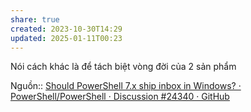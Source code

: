 ```yaml
---
share: true
created: 2023-10-30T14:29
updated: 2025-01-11T00:23
---
```

Nói cách khác là để tách biệt vòng đời của 2 sản phẩm

Nguồn:: [Should PowerShell 7.x ship inbox in Windows? · PowerShell/PowerShell · Discussion #24340 · GitHub](https://github.com/PowerShell/PowerShell/discussions/24340#discussioncomment-11800675)